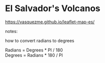 # El Salvador's Volcanos

https://vasquezme.github.io/leaflet-map-es/

notes:

how to convert radians to degrees
<br>

Radians = Degrees * PI / 180<br>
Degrees = Radians * 180 / PI
